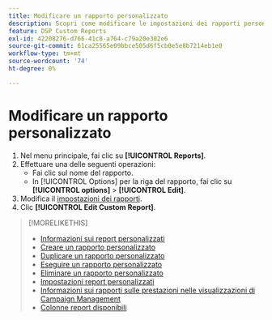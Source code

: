 ```yaml
---
title: Modificare un rapporto personalizzato
description: Scopri come modificare le impostazioni dei rapporti personalizzati.
feature: DSP Custom Reports
exl-id: 42208276-d766-41c8-a764-c79a20e302e6
source-git-commit: 61ca25565e09bbce505d6f5cb0e5e8b7214eb1e0
workflow-type: tm+mt
source-wordcount: '74'
ht-degree: 0%

---
```


# Modificare un rapporto personalizzato

1. Nel menu principale, fai clic su **[!UICONTROL Reports]**.
1. Effettuare una delle seguenti operazioni:
   * Fai clic sul nome del rapporto.
   * In [!UICONTROL Options] per la riga del rapporto, fai clic su **[!UICONTROL options]** > **[!UICONTROL Edit]**.
1. Modifica il [impostazioni dei rapporti](/help/dsp/reports/report-settings.md).
1. Clic **[!UICONTROL Edit Custom Report]**.

>[!MORELIKETHIS]
>
>* [Informazioni sui report personalizzati](/help/dsp/reports/report-about.md)
>* [Creare un rapporto personalizzato](/help/dsp/reports/report-create.md)
>* [Duplicare un rapporto personalizzato](/help/dsp/reports/report-copy.md)
>* [Eseguire un rapporto personalizzato](/help/dsp/reports/report-run-now.md)
>* [Eliminare un rapporto personalizzato](/help/dsp/reports/report-delete.md)
>* [Impostazioni report personalizzati](/help/dsp/reports/report-settings.md)
>* [Informazioni sui rapporti sulle prestazioni nelle visualizzazioni di Campaign Management](/help/dsp/campaign-management/reports/campaign-reports-about.md)
>* [Colonne report disponibili](/help/dsp/reports/report-columns.md)
